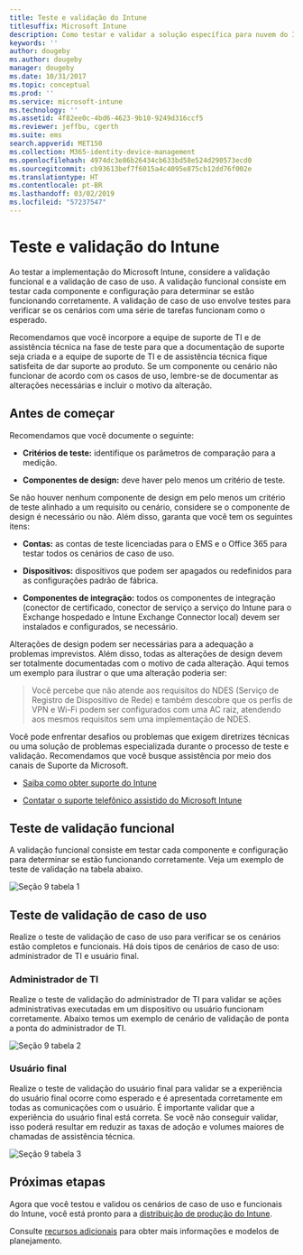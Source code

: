 ```yaml
---
title: Teste e validação do Intune
titlesuffix: Microsoft Intune
description: Como testar e validar a solução específica para nuvem do Intune em seu ambiente.
keywords: ''
author: dougeby
ms.author: dougeby
manager: dougeby
ms.date: 10/31/2017
ms.topic: conceptual
ms.prod: ''
ms.service: microsoft-intune
ms.technology: ''
ms.assetid: 4f82ee0c-4bd6-4623-9b10-9249d316ccf5
ms.reviewer: jeffbu, cgerth
ms.suite: ems
search.appverid: MET150
ms.collection: M365-identity-device-management
ms.openlocfilehash: 4974dc3e86b26434cb633bd58e524d290573ecd0
ms.sourcegitcommit: cb93613bef7f6015a4c4095e875cb12dd76f002e
ms.translationtype: HT
ms.contentlocale: pt-BR
ms.lasthandoff: 03/02/2019
ms.locfileid: "57237547"
---
```

# <a name="intune-testing-and-validation"></a>Teste e validação do Intune

Ao testar a implementação do Microsoft Intune, considere a validação funcional e a validação de caso de uso. A validação funcional consiste em testar cada componente e configuração para determinar se estão funcionando corretamente. A validação de caso de uso envolve testes para verificar se os cenários com uma série de tarefas funcionam como o esperado. 

Recomendamos que você incorpore a equipe de suporte de TI e de assistência técnica na fase de teste para que a documentação de suporte seja criada e a equipe de suporte de TI e de assistência técnica fique satisfeita de dar suporte ao produto. Se um componente ou cenário não funcionar de acordo com os casos de uso, lembre-se de documentar as alterações necessárias e incluir o motivo da alteração.

## <a name="before-you-begin"></a>Antes de começar

Recomendamos que você documente o seguinte:

-   **Critérios de teste:** identifique os parâmetros de comparação para a medição.

-   **Componentes de design:** deve haver pelo menos um critério de teste.

Se não houver nenhum componente de design em pelo menos um critério de teste alinhado a um requisito ou cenário, considere se o componente de design é necessário ou não. Além disso, garanta que você tem os seguintes itens:

-   **Contas:** as contas de teste licenciadas para o EMS e o Office 365 para testar todos os cenários de caso de uso.

-   **Dispositivos:** dispositivos que podem ser apagados ou redefinidos para as configurações padrão de fábrica.

-   **Componentes de integração:** todos os componentes de integração (conector de certificado, conector de serviço a serviço do Intune para o Exchange hospedado e Intune Exchange Connector local) devem ser instalados e configurados, se necessário.

Alterações de design podem ser necessárias para a adequação a problemas imprevistos. Além disso, todas as alterações de design devem ser totalmente documentadas com o motivo de cada alteração. Aqui temos um exemplo para ilustrar o que uma alteração poderia ser:

<blockquote>Você percebe que não atende aos requisitos do NDES (Serviço de Registro de Dispositivo de Rede) e também descobre que os perfis de VPN e Wi-Fi podem ser configurados com uma AC raiz, atendendo aos mesmos requisitos sem uma implementação de NDES.</blockquote>

Você pode enfrentar desafios ou problemas que exigem diretrizes técnicas ou uma solução de problemas especializada durante o processo de teste e validação. Recomendamos que você busque assistência por meio dos canais de Suporte da Microsoft.

-   [Saiba como obter suporte do Intune](get-support.md)

-   [Contatar o suporte telefônico assistido do Microsoft Intune](get-support.md)

## <a name="functional-validation-testing"></a>Teste de validação funcional

A validação funcional consiste em testar cada componente e configuração para determinar se estão funcionando corretamente. Veja um exemplo de teste de validação na tabela abaixo.

![Seção 9 tabela 1](./media/section-9-image-1-table.PNG)

## <a name="use-case-validation-testing"></a>Teste de validação de caso de uso

Realize o teste de validação de caso de uso para verificar se os cenários estão completos e funcionais. Há dois tipos de cenários de caso de uso: administrador de TI e usuário final.

### <a name="it-admin"></a>Administrador de TI

Realize o teste de validação do administrador de TI para validar se ações administrativas executadas em um dispositivo ou usuário funcionam corretamente. Abaixo temos um exemplo de cenário de validação de ponta a ponta do administrador de TI.

![Seção 9 tabela 2](./media/section-9-image-2-table.PNG)

### <a name="end-user"></a>Usuário final

Realize o teste de validação do usuário final para validar se a experiência do usuário final ocorre como esperado e é apresentada corretamente em todas as comunicações com o usuário. É importante validar que a experiência do usuário final está correta. Se você não conseguir validar, isso poderá resultar em reduzir as taxas de adoção e volumes maiores de chamadas de assistência técnica.

![Seção 9 tabela 3](./media/section-9-image-3-table.PNG)

## <a name="next-steps"></a>Próximas etapas

Agora que você testou e validou os cenários de caso de uso e funcionais do Intune, você está pronto para a [distribuição de produção do Intune](planning-guide-rollout-plan.md).

Consulte [recursos adicionais](planning-guide-resources.md) para obter mais informações e modelos de planejamento.
